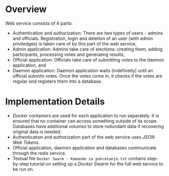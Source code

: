 # Overview

Web service consists of 4 parts: 
- Authentication and authorization: There are two types of users - admins and officials. Registration, login and deletion of an user (with admin priviledges) is taken care of by this part of the web service,
- Admin application: Admins take care of elections: creating them, adding participants, processing votes and generating results,
- Official application: Officials take care of submitting votes to the daemon application, and
- Daemon application: Daemon application waits (indefinetly) until an official submits votes. Once the votes come in, it checks if the votes are regular and registers them into a database.

# Implementation Details

- *Docker* containers are used for each application to run separately. It is ensured that no container can access something outside of its scope. Databases have additional volumes to store redundant data if recovering original data is needed.
- Authentication and authorization part of the web service uses *JSON Web Tokens*.
- Official application, daemon application and databases communicate through the *redis* service.
- Textual file `Docker Swarm - Komande za pokretanje.txt` contains step-by-step tutorial on setting up a *Docker Swarm* for the full web service to be run on.
